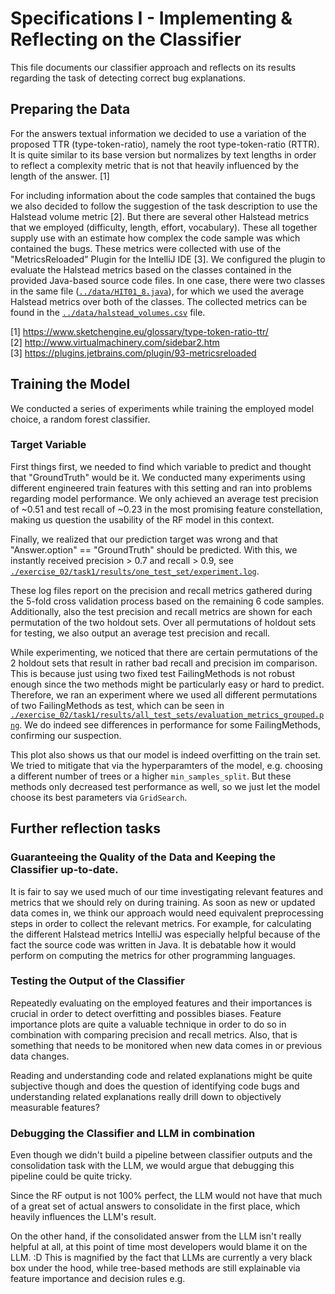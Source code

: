# Specifications I - Implementing & Reflecting on the Classifier
This file documents our classifier approach and reflects on its results regarding the task of detecting correct bug explanations.

## Preparing the Data
For the answers textual information we decided to use a variation of the proposed TTR (type-token-ratio), namely the root type-token-ratio (RTTR).
It is quite similar to its base version but normalizes by text lengths in order to reflect a complexity metric that is not that heavily influenced by the length of the answer. [1]

For including information about the code samples that contained the bugs we also decided to follow the suggestion of the task description to use the Halstead volume metric [2].
But there are several other Halstead metrics that we employed (difficulty, length, effort, vocabulary). These all together supply use with an estimate how complex the code sample was which contained the bugs.
These metrics were collected with use of the "MetricsReloaded" Plugin for the IntelliJ IDE [3]. We configured the plugin to evaluate the Halstead metrics based on the classes contained in the provided Java-based source code files.
In one case, there were two classes in the same file ([`../data/HIT01_8.java`](./data/HIT01_8.java)), for which we used the average Halstead metrics over both of the classes.
The collected metrics can be found in the [`../data/halstead_volumes.csv`](./data/halstead_volumes.csv) file.

[1] https://www.sketchengine.eu/glossary/type-token-ratio-ttr/<br/>
[2] http://www.virtualmachinery.com/sidebar2.htm<br/>
[3] https://plugins.jetbrains.com/plugin/93-metricsreloaded


## Training the Model
We conducted a series of experiments while training the employed model choice, a random forest classifier.

### Target Variable
First things first, we needed to find which variable to predict and thought that "GroundTruth" would be it. We conducted many experiments using different engineered train features with this setting and ran into problems regarding model performance. We only achieved an average test precision of ~0.51 and test recall of ~0.23 in the most promising feature constellation, making us question the usability of the RF model in this context.

Finally, we realized that our prediction target was wrong and that "Answer.option" == "GroundTruth" should be predicted. With this, we instantly received precision > 0.7 and recall > 0.9, see [`./exercise_02/task1/results/one_test_set/experiment.log`](./exercise_02/task1/results/one_test_set/experiment.log).

These log files report on the precision and recall metrics gathered during the 5-fold cross validation process based on the remaining 6 code samples.
Additionally, also the test precision and recall metrics are shown for each permutation of the two holdout sets. Over all permutations of holdout sets for testing, we also output an average test precision and recall.

While experimenting, we noticed that there are certain permutations of the 2 holdout sets that result in rather bad recall and precision im comparison.
This is because just using two fixed test FailingMethods is not robust enough since the two methods might be particularly easy or hard to predict. Therefore, we ran an experiment where we used all different permutations of two FailingMethods as test, which can be seen in [`./exercise_02/task1/results/all_test_sets/evaluation_metrics_grouped.png`](./exercise_02/task1/results/all_test_sets/evaluation_metrics_grouped.png). We do indeed see differences in performance for some FailingMethods, confirming our suspection.

This plot also shows us that our model is indeed overfitting on the train set. We tried to mitigate that via the hyperparamters of the model, e.g. choosing a different number of trees or a higher `min_samples_split`. But these methods only decreased test performance as well, so we just let the model choose its best parameters via `GridSearch`.

## Further reflection tasks
### Guaranteeing the Quality of the Data and Keeping the Classifier up-to-date.
It is fair to say we used much of our time investigating relevant features and metrics that we should rely on during training.
As soon as new or updated data comes in, we think our approach would need equivalent preprocessing steps in order to collect the relevant metrics.
For example, for calculating the different Halstead metrics IntelliJ was especially helpful because of the fact the source code was written in Java.
It is debatable how it would perform on computing the metrics for other programming languages.

### Testing the Output of the Classifier
Repeatedly evaluating on the employed features and their importances is crucial in order to detect overfitting and possibles biases.
Feature importance plots are quite a valuable technique in order to do so in combination with comparing precision and recall metrics.
Also, that is something that needs to be monitored when new data comes in or previous data changes.

Reading and understanding code and related explanations might be quite subjective though and does the question of identifying code bugs and understanding related explanations really drill down to objectively measurable features?

### Debugging the Classifier and LLM in combination
Even though we didn't build a pipeline between classifier outputs and the consolidation task with the LLM,
we would argue that debugging this pipeline could be quite tricky.

Since the RF output is not 100% perfect, the LLM would not have that much of a great set of actual answers to consolidate in the first place,
which heavily influences the LLM's result.

On the other hand, if the consolidated answer from the LLM isn't really helpful at all, at this point of time most developers would blame it on the LLM. :D
This is magnified by the fact that LLMs are currently a very black box under the hood, while tree-based methods are still explainable via feature importance and decision rules e.g.
